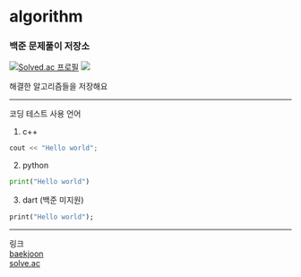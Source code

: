 # algorithm

### 백준 문제풀이 저장소

[![Solved.ac 프로필](http://mazassumnida.wtf/api/v2/generate_badge?boj=oyc0401)](https://solved.ac/oyc0401)
<img src="http://mazandi.herokuapp.com/api?handle=oyc0401&theme=warm"/>

해결한 알고리즘들을 저장해요

------------
코딩 테스트 사용 언어
1. c++
``` C++
cout << "Hello world";
```
2. python
``` python
print("Hello world")
```
3. dart (백준 미지원)
``` dart
print("Hello world");
```

-----

링크  
[baekjoon](https://www.acmicpc.net/user/oyc0401)  
[solve.ac](https://solved.ac/profile/oyc0401)
